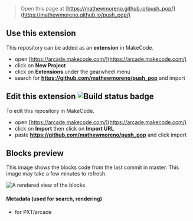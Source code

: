 > Open this page at [https://mathewmoreno.github.io/push_pop/](https://mathewmoreno.github.io/push_pop/)

## Use this extension

This repository can be added as an **extension** in MakeCode.

* open [https://arcade.makecode.com/](https://arcade.makecode.com/)
* click on **New Project**
* click on **Extensions** under the gearwheel menu
* search for **https://github.com/mathewmoreno/push_pop** and import

## Edit this extension ![Build status badge](https://github.com/mathewmoreno/push_pop/workflows/MakeCode/badge.svg)

To edit this repository in MakeCode.

* open [https://arcade.makecode.com/](https://arcade.makecode.com/)
* click on **Import** then click on **Import URL**
* paste **https://github.com/mathewmoreno/push_pop** and click import

## Blocks preview

This image shows the blocks code from the last commit in master.
This image may take a few minutes to refresh.

![A rendered view of the blocks](https://github.com/mathewmoreno/push_pop/raw/master/.github/makecode/blocks.png)

#### Metadata (used for search, rendering)

* for PXT/arcade
<script src="https://makecode.com/gh-pages-embed.js"></script><script>makeCodeRender("{{ site.makecode.home_url }}", "{{ site.github.owner_name }}/{{ site.github.repository_name }}");</script>
